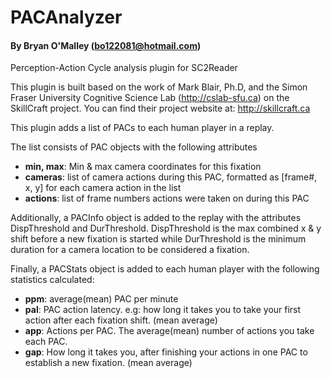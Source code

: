 # PACAnalyzer
#### By Bryan O'Malley (bo122081@hotmail.com)
Perception-Action Cycle analysis plugin for SC2Reader

This plugin is built based on the work of Mark Blair, Ph.D, 
and the Simon Fraser University Cognitive Science Lab (http://cslab-sfu.ca) on the SkillCraft project. You can find their project website at:
http://skillcraft.ca

This plugin adds a list of PACs to each human player in a replay.

The list consists of PAC objects with the following attributes
* **min, max**: Min & max camera coordinates for this fixation
* **cameras**: list of camera actions during this PAC, formatted as [frame#, x, y] for each camera action in the list
* **actions**: list of frame numbers actions were taken on during this PAC

Additionally, a PACInfo object is added to the replay with the attributes DispThreshold and DurThreshold. DispThreshold is the max combined x & y shift before a new fixation is started while DurThreshold is the minimum duration for a camera location to be considered a fixation.

Finally, a PACStats object is added to each human player with the following statistics calculated:
* **ppm**: average(mean) PAC per minute
* **pal**: PAC action latency. e.g: how long it takes you to take your first action after each fixation shift. (mean average)
* **app**: Actions per PAC. The average(mean) number of actions you take each PAC.
* **gap**: How long it takes you, after finishing your actions in one PAC to establish a new fixation. (mean average)
